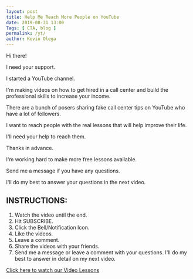 ```yaml
--- 
layout: post 
title: Help Me Reach More People on YouTube
date: 2019-08-31 13:00
Tags: [ CTA, blog ]
permalink: /yt/ 
author: Kevin Olega 
--- 
```

Hi there!

I need your support.

I started a YouTube channel.

I'm making videos on how to get hired in a call center and build the professional skills to increase your income.

There are a bunch of posers sharing fake call center tips on YouTube who have a lot of followers.

I want to reach people with the real lessons that will help improve their life.

I'll need your help to reach them.

Thanks in advance.

I'm working hard to make more free lessons available.

Send me a message if you have any questions.

I'll do my best to answer your questions in the next video.

## INSTRUCTIONS:

1. Watch the video until the end.
2. Hit SUBSCRIBE.
3. Click the Bell/Notification Icon.
4. Like the videos.
5. Leave a comment.
6. Share the videos with your friends.
7. Send me a message or leave a comment with your questions. I'll do my best to answer in detail on my next video.

[Click here to watch our Video Lessons](https://www.youtube.com/user/CCTTshow)